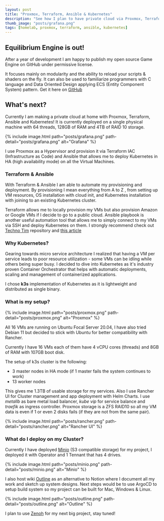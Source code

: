 ```yaml
---
layout: post
title: "Proxmox, Terraform, Ansible & Kubernetes"
description: "See how I plan to have private cloud via Proxmox, Terraform, Ansible and Kubernetes clustur on my Homelab machine!"
thumb_image: "posts/grafana.png"
tags: [homelab, proxmox, terraform, ansible, kubernetes]
---
```


## Equilibrium Engine is out!

After a year of development I am happy to publish my open source Game Engine on GitHub under permissive license.

It focuses mainly on modularity and the ability to reload your scripts & shaders on the fly. It can also be used to familiarize programmers with C language and Data Oriented Design applying ECS (Entity Component System) pattern. Get it here on [GitHub](https://github.com/clibequilibrium/EquilibriumEngine)


## What's next? 

Currently I am making a private cloud at home with Proxmox, Terraform, Ansible and Kubernetes! It is currently deployed on a single physical machine with 64 threads, 128GB of RAM and 4TB of RAID 10 storage. 

{% include image.html path="posts/grafana.png" path-detail="posts/grafana.png" alt="Grafana" %}

I use Proxmox as a Hypervisor and provision it via Terraform IAC (Infrastructure as Code) and Ansible that allows me to deploy Kubernetes in HA (high availability mode) on all the Virtual Machines.

### Terraform & Ansible

With Terraform & Ansible I am able to automate my provisioning and deployment. By provisioning I mean everything from A to Z , from setting up VM resources, OS installation with cloud init, and Kubernetes installation with joining to an existing Kubernetes cluster.

Terraform allows me to locally provision my VMs but also provision Amazon or Google VMs if I decide to go to a public cloud. Ansible playbook is another useful automation tool that allows me to simply connect to my VMs via SSH and deploy Kubernetes on them. I strongly recommend check out [Techno Tim](https://github.com/techno-tim/k3s-ansible) repository and [this article](https://medium.com/@ssnetanel/build-a-kubernetes-cluster-using-k3s-on-proxmox-via-ansible-and-terraform-c97c7974d4a5)

### Why Kubernetes?

Gearing towards micro service architecture I realized that having a VM per service leads to poor resource utilization - some VMs can be idling while others being super busy. I decided to dive into Kubernetes as it's industry proven Container Orchestrator that helps with automatic deployments, scaling and management of containerized applications.

I chose **k3s** implementation of Kubernetes as it is lightweight and distributed as single binary.

### What is my setup?

{% include image.html path="posts/proxmox.png" path-detail="posts/proxmox.png" alt="Proxmox" %}

All 16 VMs are running on Ubuntu Focal Server 20.04, I have also tried Debian 11 but decided to stick with Ubuntu for better compatibility with Rancher.

Currently I have 16 VMs each of them have 4 vCPU cores (threads) and 8GB of RAM with 107GB boot disk.

The setup of k3s cluster is the following:

* 3 master nodes in HA mode (if 1 master fails the system continues to work) 
* 13 worker nodes

This gives me 1.3TB of usable storage for my services. Also I use Rancher UI for Cluster management and app deployment with Helm Charts. I use *metallb* as bare metal load balancer, *kube vip* for service balance and *traefik* as ingress controller. Proxmox storage is a ZFS RAID10 so all my VM data is even if 1 or even 2 disks fails (if they are not from the same pair).

{% include image.html path="posts/rancher.png" path-detail="posts/rancher.png" alt="Rancher UI" %}

### What do I deploy on my Cluster?

Currently I have deployed [Minio](https://min.io/) (S3 compatible storage) for my project, I deployed it with Operator and 1 Tennant that has 4 drives. 

{% include image.html path="posts/minio.png" path-detail="posts/minio.png" alt="Minio" %}

I also host wiki [Outline](https://github.com/outline/outline) as an alternative to Notion where I document all my work and sketch up system designs. Next steps would be to use ArgoCD to setup build system so my project can be built for Mac, Windows & Linux.

{% include image.html path="posts/outline.png" path-detail="posts/outline.png" alt="Outline" %}

I plan to use [Zenoh](https://zenoh.io/) for my next big project, stay tuned!